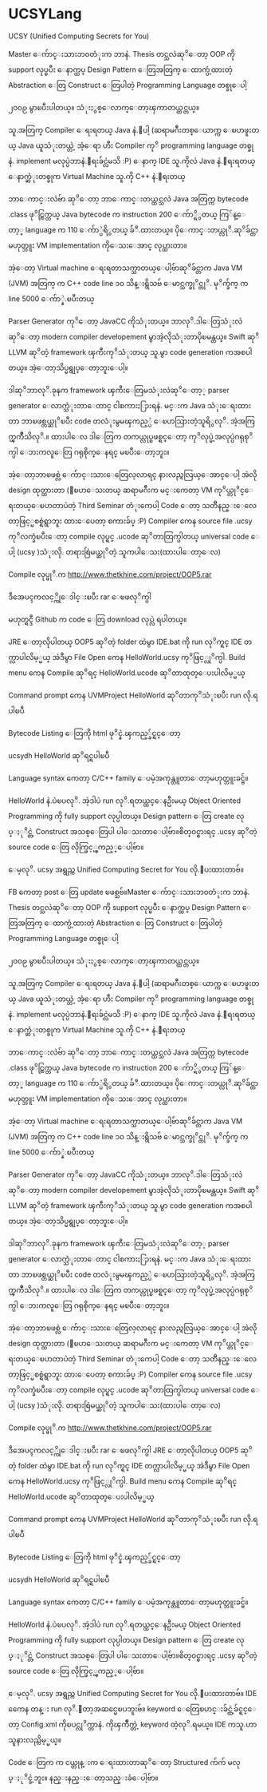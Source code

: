# UCSYLang
UCSY (Unified Computing Secrets for You)

Master ေက်ာင္းသားဘ၀တံုးက ဘာနဲ. Thesis တင္သလဲဆုိေတာ့
OOP ကို support လုပ္ၿပီး ေနာက္ထပ္ Design Pattern ေတြအတြက္ ေထာက္ပံ့ထားတဲ့
Abstraction ေတြ Construct ေတြပါတဲ့ Programming Language တစ္ခုေပါ့

၂၀၀၉ မွာၿပီးပါတယ္။ သံုးႏွစ္ေလာက္ေတာ့ၾကာတယ္ထင္တယ္။

သူ.အတြက္ Compiler ေရးရတယ္ Java နဲ.ေပါ့
(ဆရာမဂ်ီးတစ္ေယာက္က ေၿပာဖူးတယ္ Java ယူသံုးတယ္တဲ့ အံ့ေရာ
ဟီး Compiler ကုိ programming language တစ္ခုနဲ. implement မလုပ္ပဲဘာနဲ.ေရးခ်င္လဲမသိ :P)
ေနာက္ IDE သူ.ကိုလဲ Java နဲ.ေရးရတယ္
ေနာက္ဆံုးတစ္ခုက Virtual Machine သူ.ကို C++ နဲ.ေရးတယ္

ဘာေကာင္းလဲဗ်ာ ဆုိေတာ့ ဘာေကာင္းတယ္ထင္သလဲ
Java အတြက္က bytecode .class ဖုိင္ထြက္တယ္
Java bytecode က instruction 200 ေက်ာ္ရိွတယ္
ကြ်န္ေတာ့္ language က 110 ေက်ာ္ပဲရိွတယ္
ခ်ံဳ.ထားတယ္။ ပိုေကာင္းတယ္လုိ.ဆုိခ်င္တာမဟုတ္ဘူး VM implementation ကိုေသးေအာင္ လုပ္ထားတာ။

အဲ့ေတာ့ Virtual machine ေရးရတာသက္သာတယ္ေပါ့ဗ်ာဆုိခ်င္တာက Java VM (JVM) အတြက္ က C++ code line ၁၀ သိန္းရွိသဗ်
ေမာင္သက္ခုိင္တုိ. မုိက္ခ်က္ က line 5000 ေက်ာ္နဲ.ၿပီးတယ္

Parser Generator ကုိေတာ့ JavaCC ကိုသံုးတယ္။ ဘာလုိ.ဒါေတြသံုးလဲဆုိေတာ့ modern compiler developement မွာအဲ့လိုသံုးတာပိုၿမန္တယ္။ Swift ဆုိ LLVM ဆုိတဲ့ framework ၾကီးကုိသံုးတယ္ သူ.မွာ code generation ကအစပါတယ္။ အဲ့ေတာ့သိပ္မရွုပ္ေတာ့ဘူးေပါ့။

ဒါဆုိဘာလုိ.ခုနက framework ၾကီးေတြမသံုးလဲဆုိေတာ့့ parser generator ေလာက္သံုးတာေတာင္ ငါစကားႏြားရနဲ. မင္းက Java သံုးေရးထားတာ ဘာၿဖစ္တယ္ဆုိၿပီး code တလံုးမွမၾကည့္ပဲ ေၿပာသြားတဲ့သူရိွလုိ. အဲ့အကြက္ၾကိဳသိလုိ.။ ထားပါေလ ဒါေတြက တကယ္လုပ္ၿဖစ္ရင္ေတာ့ ကုိလုပ္မဲ့အလုပ္ပဲဂရုစုိက္ပါ ေဘးကလူေတြ ဂရုစိုက္ေနရင္ မၿပီးေတာ့ဘူး။

အဲ့ေတာ့ဘာၿဖစ္လဲ ေက်ာင္းသားေတြေလ့လာရင္ နားလည္ရလြယ္ေအာင္ေပါ့ အဲလို design ထုတ္ထားတာ
(ေၿပာေသးတယ္ ဆရာမဂ်ီးက မင္းကေတာ့ VM ကုိယ္တုိင္ေရးတယ္ေၿပာတာပဲတဲ့ Third Seminar တံုးကေပါ့ Code ေတာ့ သတၱိနည္းေလေတာ့ဖြင့္မစစ္ရဲရွာဘူး ထားေပေတာ့ စကားခ်ပ္ :P)
Compiler ကေန source file .ucsy ကုိလက္ခံၿပီးေတာ့ compile လုပ္ရင္ .ucode ဆုိတာထြက္ပါတယ္
universal code ေပါ့ (ucsy )သံုးလို. တရားစြဲမယ္ဆုိတဲ့ သူကပါေသး(ထားပါေတာ့ေလ)

Compile လုပ္ဖုိ.က 
http://www.thetkhine.com/project/OOP5.rar

ဒီအေပၚကလင့္ကိုေဒါင္းၿပီး rar ေၿဖလုိက္ပါ

မဟုတ္ရင္ဒီ Github က code ေတြ download လုပ္လဲ ရပါတယ္။

JRE ေတာ့လိုပါတယ္ OOP5 ဆုိတဲ့ folder ထဲမွာ IDE.bat ကို run လုိက္ရင္ IDE တက္လာပါလိမ့္မယ္
အဲဒီမွာ File Open ကေန HelloWorld.ucsy ကုိဖြင့္လုိက္ပါ. Build menu ကေန Compile ဆုိရင္
HelloWorld.ucode ဆုိတာထုတ္ေပးပါလိမ့္မယ္

Command prompt ကေန UVMProject HelloWorld
ဆုိတာကုိသံုးၿပီး run လို.ရပါၿပီ

Bytecode Listing ေတြကို html ဖုိင္နဲ.ၾကည့္ခ်င္ရင္ေတာ့

ucsydh HelloWorld
ဆုိရင္ရပါၿပီ

Language syntax ကေတာ့ C/C++ family ေပမဲ့အကုန္တူတာေတာ့မဟုတ္ဘူးခင္ဗ်။

HelloWorld နဲ.ပဲၿပလုိ. အဲ့ဒါပဲ run လုိ.ရတယ္ထင္ေနဦးမယ္ Object Oriented Programming ကို fully support လုပ္ပါတယ္။ Design pattern ေတြ create လုပ္ႏုိင္တဲ့ Construct အသစ္ေတြပါ ပါေသးတာေပါ့ဗ်ာ။စိတ္၀င္စားရင္ .ucsy ဆုိတဲ့ source code ေတြ လိုက္ဖြင့္ၾကည့္ေပါ့ဗ်ာ။

ေမ့လုိ. ucsy အရွည္က Unified Computing Secret for You လို.ေပးထားတာဗ်။

FB ကေတာ့ post ေတြ update ၿဖစ္သဗ်။Master ေက်ာင္းသားဘ၀တံုးက ဘာနဲ. Thesis တင္သလဲဆုိေတာ့
OOP ကို support လုပ္ၿပီး ေနာက္ထပ္ Design Pattern ေတြအတြက္ ေထာက္ပံ့ထားတဲ့
Abstraction ေတြ Construct ေတြပါတဲ့ Programming Language တစ္ခုေပါ့

၂၀၀၉ မွာၿပီးပါတယ္။ သံုးႏွစ္ေလာက္ေတာ့ၾကာတယ္ထင္တယ္။

သူ.အတြက္ Compiler ေရးရတယ္ Java နဲ.ေပါ့
(ဆရာမဂ်ီးတစ္ေယာက္က ေၿပာဖူးတယ္ Java ယူသံုးတယ္တဲ့ အံ့ေရာ
ဟီး Compiler ကုိ programming language တစ္ခုနဲ. implement မလုပ္ပဲဘာနဲ.ေရးခ်င္လဲမသိ :P)
ေနာက္ IDE သူ.ကိုလဲ Java နဲ.ေရးရတယ္
ေနာက္ဆံုးတစ္ခုက Virtual Machine သူ.ကို C++ နဲ.ေရးတယ္

ဘာေကာင္းလဲဗ်ာ ဆုိေတာ့ ဘာေကာင္းတယ္ထင္သလဲ
Java အတြက္က bytecode .class ဖုိင္ထြက္တယ္
Java bytecode က instruction 200 ေက်ာ္ရိွတယ္
ကြ်န္ေတာ့္ language က 110 ေက်ာ္ပဲရိွတယ္
ခ်ံဳ.ထားတယ္။ ပိုေကာင္းတယ္လုိ.ဆုိခ်င္တာမဟုတ္ဘူး VM implementation ကိုေသးေအာင္ လုပ္ထားတာ။

အဲ့ေတာ့ Virtual machine ေရးရတာသက္သာတယ္ေပါ့ဗ်ာဆုိခ်င္တာက Java VM (JVM) အတြက္ က C++ code line ၁၀ သိန္းရွိသဗ်
ေမာင္သက္ခုိင္တုိ. မုိက္ခ်က္ က line 5000 ေက်ာ္နဲ.ၿပီးတယ္

Parser Generator ကုိေတာ့ JavaCC ကိုသံုးတယ္။ ဘာလုိ.ဒါေတြသံုးလဲဆုိေတာ့ modern compiler developement မွာအဲ့လိုသံုးတာပိုၿမန္တယ္။ Swift ဆုိ LLVM ဆုိတဲ့ framework ၾကီးကုိသံုးတယ္ သူ.မွာ code generation ကအစပါတယ္။ အဲ့ေတာ့သိပ္မရွုပ္ေတာ့ဘူးေပါ့။

ဒါဆုိဘာလုိ.ခုနက framework ၾကီးေတြမသံုးလဲဆုိေတာ့့ parser generator ေလာက္သံုးတာေတာင္ ငါစကားႏြားရနဲ. မင္းက Java သံုးေရးထားတာ ဘာၿဖစ္တယ္ဆုိၿပီး code တလံုးမွမၾကည့္ပဲ ေၿပာသြားတဲ့သူရိွလုိ. အဲ့အကြက္ၾကိဳသိလုိ.။ ထားပါေလ ဒါေတြက တကယ္လုပ္ၿဖစ္ရင္ေတာ့ ကုိလုပ္မဲ့အလုပ္ပဲဂရုစုိက္ပါ ေဘးကလူေတြ ဂရုစိုက္ေနရင္ မၿပီးေတာ့ဘူး။

အဲ့ေတာ့ဘာၿဖစ္လဲ ေက်ာင္းသားေတြေလ့လာရင္ နားလည္ရလြယ္ေအာင္ေပါ့ အဲလို design ထုတ္ထားတာ
(ေၿပာေသးတယ္ ဆရာမဂ်ီးက မင္းကေတာ့ VM ကုိယ္တုိင္ေရးတယ္ေၿပာတာပဲတဲ့ Third Seminar တံုးကေပါ့ Code ေတာ့ သတၱိနည္းေလေတာ့ဖြင့္မစစ္ရဲရွာဘူး ထားေပေတာ့ စကားခ်ပ္ :P)
Compiler ကေန source file .ucsy ကုိလက္ခံၿပီးေတာ့ compile လုပ္ရင္ .ucode ဆုိတာထြက္ပါတယ္
universal code ေပါ့ (ucsy )သံုးလို. တရားစြဲမယ္ဆုိတဲ့ သူကပါေသး(ထားပါေတာ့ေလ)

Compile လုပ္ဖုိ.က
http://www.thetkhine.com/project/OOP5.rar

ဒီအေပၚကလင့္ကိုေဒါင္းၿပီး rar ေၿဖလုိက္ပါ
JRE ေတာ့လိုပါတယ္ OOP5 ဆုိတဲ့ folder ထဲမွာ IDE.bat ကို run လုိက္ရင္ IDE တက္လာပါလိမ့္မယ္
အဲဒီမွာ File Open ကေန HelloWorld.ucsy ကုိဖြင့္လုိက္ပါ. Build menu ကေန Compile ဆုိရင္
HelloWorld.ucode ဆုိတာထုတ္ေပးပါလိမ့္မယ္

Command prompt ကေန UVMProject HelloWorld
ဆုိတာကုိသံုးၿပီး run လို.ရပါၿပီ

Bytecode Listing ေတြကို html ဖုိင္နဲ.ၾကည့္ခ်င္ရင္ေတာ့

ucsydh HelloWorld
ဆုိရင္ရပါၿပီ

Language syntax ကေတာ့ C/C++ family ေပမဲ့အကုန္တူတာေတာ့မဟုတ္ဘူးခင္ဗ်။

HelloWorld နဲ.ပဲၿပလုိ. အဲ့ဒါပဲ run လုိ.ရတယ္ထင္ေနဦးမယ္ Object Oriented Programming ကို fully support လုပ္ပါတယ္။ Design pattern ေတြ create လုပ္ႏုိင္တဲ့ Construct အသစ္ေတြပါ ပါေသးတာေပါ့ဗ်ာ။စိတ္၀င္စားရင္ .ucsy ဆုိတဲ့ source code ေတြ လိုက္ဖြင့္ၾကည့္ေပါ့ဗ်ာ။

ေမ့လုိ. ucsy အရွည္က Unified Computing Secret for You လို.ေပးထားတာဗ်။
IDE ကေေန တန္း run လုိ.ေတာ့အဆင္မေၿပဘူးဗ်။
keyword ေတြေၿပာင္းခ်င္ထဲ့ခ်င္ရင္ေတာ့ Config.xml ကိုၿပင္လုိက္တာနဲ. ကိုၾကိဳက္တဲ့ keyword ထဲ့လုိ.ရမယ္။ IDE ကသူ.ဟာသူနားလည္လိမ့္မယ္။ 

Code ေတြက က ငယ္တုန္းက ေရးထားတာဆုိေတာ့ Structured က်က် မလုပ္ႏုိင္ခဲ့ဘူး။ နည္းနည္းေတာ့သည္းခံေပါ့ဗ်ာ။
